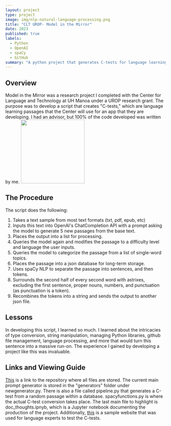 ```yaml
---
layout: project
type: project
image: img/nlp-natural-language-processing.png
title: "CLT UROP- Model in the Mirror"
date: 2023
published: true
labels:
  - Python
  - OpenAI
  - spaCy
  - GitHub
summary: "A python project that generates C-tests for language learning purposes."
---
```

## Overview
Model in the Mirror was a research project I completed with the Center for Language and Technology at UH Manoa under a UROP research grant. The purpose was to develop a script that creates "C-tests," which are language learning passages that the Center will use for an app that they are developing. I had an advisor, but 100% of the code developed was written by me.
<img class="img-fluid" src="..img/modelmirrorpromo.png" width="200" height="200">

## The Procedure
The script does the following:
1. Takes a text sample from most text formats (txt, pdf, epub, etc)
2. Inputs this text into OpenAI's ChatCompletion API with a prompt asking the model to generate 5 new passages from the base text.
3. Places the output into a list for processing.
4. Queries the model again and modifies the passage to a difficulty level and language the user inputs.
5. Queries the model to categorize the passage from a list of single-word topics.
6. Places the passage into a json database for long-term storage.
7. Uses spaCy NLP to separate the passage into sentences, and then tokens.
8. Surrounds the second half of every second word with astrixes, excluding the first sentence, proper nouns, numbers, and punctuation (as punctuation is a token).
9. Recombines the tokens into a string and sends the output to another json file.

## Lessons
In developing this script, I learned so much. I learned about the intricacies of type conversion, string manipulation, managing Python libraries, github file management, language processing, and more that would turn this sentence into a massive run-on. The experience I gained by developing a project like this was invaluable.

## Links and Viewing Guide
[This](https://github.com/llcit/model-mirror "llcit/model-mirror") is a link to the repository where all files are stored. The current main prompt generator is stored in the "generators" folder under newgenerator.py. There is also a file called pipeline.py that generates a C-test from a random passage within a database. spacyfunctions.py is where the actual C-test conversion takes place. The last main file to highlight is doc_thoughts.ipnyb, which is a Jupyter notebook documenting the production of the project. Additionally, [this](https://hushed-spiny-scaffold.glitch.me "H5P example") is a sample website that was used for language experts to test the C-tests.
